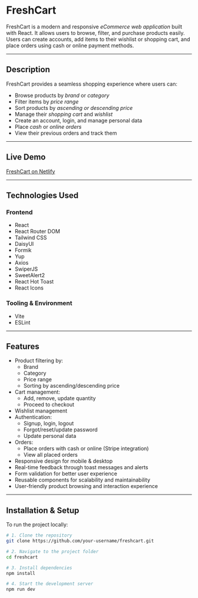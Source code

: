 # FreshCart

FreshCart is a modern and responsive *eCommerce web application* built with React. It allows users to browse, filter, and purchase products easily. Users can create accounts, add items to their wishlist or shopping cart, and place orders using cash or online payment methods.

---

## Description

FreshCart provides a seamless shopping experience where users can:

- Browse products by *brand* or *category*
- Filter items by *price range*
- Sort products by *ascending or descending price*
- Manage their *shopping cart* and *wishlist*
- Create an account, login, and manage personal data
- Place *cash* or *online orders*
- View their previous orders and track them

---

## Live Demo

[FreshCart on Netlify](https://688ac3f5ae27cab6904d33c6--efreshcart.netlify.app/)

---

## Technologies Used

### Frontend
- React
- React Router DOM
- Tailwind CSS
- DaisyUI
- Formik
- Yup
- Axios
- SwiperJS
- SweetAlert2
- React Hot Toast
- React Icons

### Tooling & Environment
- Vite
- ESLint

---

## Features

- Product filtering by:
  - Brand
  - Category
  - Price range
  - Sorting by ascending/descending price
- Cart management:
  - Add, remove, update quantity
  - Proceed to checkout
- Wishlist management
- Authentication:
  - Signup, login, logout
  - Forgot/reset/update password
  - Update personal data
- Orders:
  - Place orders with cash or online (Stripe integration)
  - View all placed orders
- Responsive design for mobile & desktop
- Real-time feedback through toast messages and alerts
- Form validation for better user experience
- Reusable components for scalability and maintainability
- User-friendly product browsing and interaction experience

---

## Installation & Setup

To run the project locally:

```bash
# 1. Clone the repository
git clone https://github.com/your-username/freshcart.git

# 2. Navigate to the project folder
cd freshcart

# 3. Install dependencies
npm install

# 4. Start the development server
npm run dev
